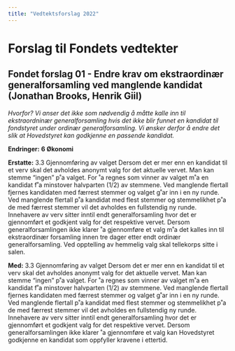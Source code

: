 ```yaml
---
title: "Vedtektsforslag 2022"
---
```


# Forslag til Fondets vedtekter

## Fondet forslag 01 - Endre krav om ekstraordinær generalforsamling ved manglende kandidat  (Jonathan Brooks, Henrik Giil)
_Hvorfor? Vi anser det ikke som nødvendig å måtte kalle inn til ekstraordninær generalforsamling hvis det ikke blir funnet en kandidat til fondstyret under ordinær generalforsamling. Vi ønsker derfor å endre det slik at Hovedstyret kan godkjenne en passende kandidat._



**Endringer:**
**6 Økonomi**

**Erstatte:**
3.3 Gjennomføring av valget
Dersom det er mer enn en kandidat til et verv skal det avholdes anonymt valg for
det aktuelle vervet. Man kan stemme “ingen” p˚a valget. For ˚a regnes som vinner av
valget m˚a en kandidat f˚a minstover halvparten (1/2) av stemmene. Ved manglende
flertall fjernes kandidaten med færrest stemmer og valget g˚ar inn i en ny runde.
Ved manglende flertall p˚a kandidat med flest stemmer og stemmelikhet p˚a de med
færrest stemmer vil det avholdes en fullstendig ny runde.
Innehavere av verv sitter inntil endt generalforsamling hvor det er gjennomført et
godkjent valg for det respektive vervet. Dersom generalforsamlingen ikke klarer ˚a
gjennomføre et valg m˚a det kalles inn til ekstraordinær forsamling innen tre dager
etter endt ordinær generalforsamling.
Ved opptelling av hemmelig valg skal tellekorps sitte i salen.

**Med:**
3.3 Gjennomføring av valget
Dersom det er mer enn en kandidat til et verv skal det avholdes anonymt valg for
det aktuelle vervet. Man kan stemme “ingen” p˚a valget. For ˚a regnes som vinner av
valget m˚a en kandidat f˚a minstover halvparten (1/2) av stemmene. Ved manglende
flertall fjernes kandidaten med færrest stemmer og valget g˚ar inn i en ny runde.
Ved manglende flertall p˚a kandidat med flest stemmer og stemmelikhet p˚a de med
færrest stemmer vil det avholdes en fullstendig ny runde.
Innehavere av verv sitter inntil endt generalforsamling hvor det er gjennomført et
godkjent valg for det respektive vervet. Dersom generalforsamlingen ikke klarer ˚a
gjennomføre et valg kan Hovedstyret godkjenne en kandidat som oppfyller kravene i ettertid.